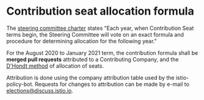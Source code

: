 # Contribution seat allocation formula

The [steering committee charter](CHARTER.md) states "Each year, when
Contribution Seat terms begin, the Steering Committee will vote on an exact
formula and procedure for determining allocation for the following year."

For the August 2020 to January 2021 term, the contribution formula shall be
**merged pull requests** attributed to a Contributing Company,
and the [D'Hondt method](https://en.wikipedia.org/wiki/D%27Hondt_method) of
allocation of seats.

Attribution is done using the company attribution table used by the
istio-policy-bot. Requests for changes to attribution can be made by e-mail
to elections@discuss.istio.io.